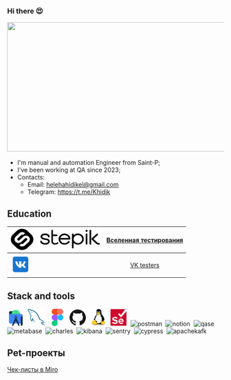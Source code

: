 ### Hi there 😍
<div align="center">
  <img src="https://media.giphy.com/media/dWesBcTLavkZuG35MI/giphy.gif" width="600" height="300"/>
</div>

* I'm manual and automation Engineer from Saint-P;
* I've been working at QA since 2023;
* Contacts:
  * Email: helehahidikel@gmail.com
  * Telegram: https://t.me/Khidik

## Education

![Степик](https://github.com/Khidikel/Khidikel/blob/main/stepik.png) | [Вселенная тестирования](https://drive.google.com/file/d/1uVK6zNp3XazTGR7Bg8P64yo-4rfIoYQ2/view?usp=sharing)
:------------------------------| :---------------------------:
![VK](https://github.com/Khidikel/Khidikel/blob/main/assets/%D0%91%D0%B5%D0%B7%20%D0%BD%D0%B0%D0%B7%D0%B2%D0%B0%D0%BD%D0%B8%D1%8F.png) | [VK testers](https://drive.google.com/file/d/1CXD_cMX8omWeadnqK9a_akBWRx7Lmuef/view?usp=drive_link)

## Stack and tools

<div>
  <img src="https://github.com/devicons/devicon/blob/master/icons/androidstudio/androidstudio-original.svg" title="androidstudio" alt="androidstudio" width="40" height="40"/>&nbsp;
  <img src="https://github.com/devicons/devicon/blob/master/icons/mysql/mysql-original.svg" title="mysql" alt="mysql" width="40" height="40"/>&nbsp;
  <img src="https://github.com/devicons/devicon/blob/master/icons/figma/figma-original.svg" title="figma" alt="figma" width="40" height="40"/>&nbsp;
 <img src="https://github.com/devicons/devicon/blob/master/icons/github/github-original.svg" title="github" alt="github" width="40" height="40"/>&nbsp;
 <img src="https://github.com/devicons/devicon/blob/master/icons/linux/linux-original.svg" title="linux" alt="linux" width="40" height="40"/>&nbsp;
 <img src="https://github.com/devicons/devicon/blob/master/icons/selenium/selenium-original.svg" title="selenium" alt="selenium" width="40" height="40"/>&nbsp;
 <img src="https://github.com/simple-icons/simple-icons/blob/develop/icons/postman.svg" title="postman" alt="postman" width="40" height="40"/>&nbsp;
 <img src="https://github.com/simple-icons/simple-icons/blob/develop/icons/notion.svg" title="notion" alt="notion" width="40" height="40"/>&nbsp;
 <img src="https://github.com/simple-icons/simple-icons/blob/develop/icons/qase.svg" title="qase" alt="qase" width="40" height="40"/>&nbsp;
 <img src="https://github.com/simple-icons/simple-icons/blob/develop/icons/metabase.svg" title="metabase" alt="metabase" width="40" height="40"/>&nbsp;
 <img src="https://github.com/simple-icons/simple-icons/blob/develop/icons/charles.svg" title="charles" alt="charles" width="40" height="40"/>&nbsp;
 <img src="https://github.com/simple-icons/simple-icons/blob/develop/icons/kibana.svg" title="kibana" alt="kibana" width="40" height="40"/>&nbsp;
 <img src="https://github.com/simple-icons/simple-icons/blob/develop/icons/sentry.svg" title="sentry" alt="sentry" width="40" height="40"/>&nbsp;
<img src="https://github.com/simple-icons/simple-icons/blob/develop/icons/cypress.svg" title="cypress" alt="cypress" width="40" height="40"/>&nbsp;
 <img src="https://github.com/simple-icons/simple-icons/blob/develop/icons/apachekafka.svg" title="apachekafk" alt="apachekafk" width="40" height="40"/>&nbsp;
 </div>

 ## Pet-проекты
 [Чек-листы в Miro](https://miro.com/welcomeonboard/MzA5NEtpODVyYnVIM252amdwZG1JVE5pS1JJRFlkTU45YUNacENqbkt4ZEVyVEN1M1Fjb1hoUUFZREV3UXNIYXwzNDU4NzY0NTY3MzA3NDU5MjgxfDI=?share_link_id=485326501232)

 
